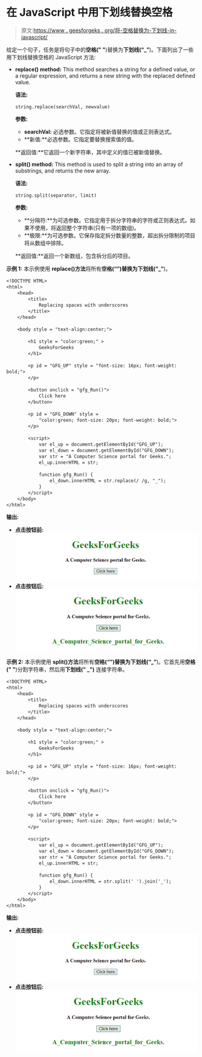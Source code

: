 # 在 JavaScript 中用下划线替换空格

> 原文:[https://www . geesforgeks . org/将-空格替换为-下划线-in-javascript/](https://www.geeksforgeeks.org/replacing-spaces-with-underscores-in-javascript/)

给定一个句子，任务是将句子中的**空格(" "**)替换为**下划线(“_”**)。下面列出了一些用下划线替换空格的 JavaScript 方法:

*   **replace() method:** This method searches a string for a defined value, or a regular expression, and returns a new string with the replaced defined value.

    **语法:**

    ```
    string.replace(searchVal, newvalue)

    ```

    **参数:**

    *   **searchVal:** 必选参数。它指定将被新值替换的值或正则表达式。
    *   **新值:**必选参数。它指定要替换搜索值的值。

    **返回值:**它返回一个新字符串，其中定义的值已被新值替换。

*   **split() method:** This method is used to split a string into an array of substrings, and returns the new array.

    **语法:**

    ```
    string.split(separator, limit)

    ```

    **参数:**

    *   **分隔符:**为可选参数。它指定用于拆分字符串的字符或正则表达式。如果不使用，将返回整个字符串(只有一项的数组)。
    *   **极限:**为可选参数。它保存指定拆分数量的整数，超出拆分限制的项目将从数组中排除。

    **返回值:**返回一个新数组，包含拆分后的项目。

**示例 1:** 本示例使用 **replace()方法**将所有**空格(“”)**替换为**下划线(“_”**)。

```
<!DOCTYPE HTML> 
<html> 
    <head> 
        <title> 
            Replacing spaces with underscores
        </title>
    </head> 

    <body style = "text-align:center;"> 

        <h1 style = "color:green;" > 
            GeeksForGeeks 
        </h1> 

        <p id = "GFG_UP" style = "font-size: 16px; font-weight: bold;">
        </p>

        <button onclick = "gfg_Run()"> 
            Click here
        </button>

        <p id = "GFG_DOWN" style = 
            "color:green; font-size: 20px; font-weight: bold;">
        </p>

        <script>
            var el_up = document.getElementById("GFG_UP");
            var el_down = document.getElementById("GFG_DOWN");
            var str = "A Computer Science portal for Geeks.";
            el_up.innerHTML = str;

            function gfg_Run() {
                el_down.innerHTML = str.replace(/ /g, "_");
            }         
        </script> 
    </body> 
</html>                    
```

**输出:**

*   **点击按钮前:**
    ![](img/019cfd148a0772d43d2c71293a164ad3.png)
*   **点击按钮后:**
    ![](img/0631b467753bff584f8facb7215afb1d.png)

**示例 2:** 本示例使用 **split()方法**将所有**空格(“”)**替换为**下划线(“_”**)。它首先用**空格(" "**)分割字符串，然后用**下划线(" _")** 连接字符串。

```
<!DOCTYPE HTML> 
<html> 
    <head> 
        <title> 
            Replacing spaces with underscores
        </title>
    </head> 

    <body style = "text-align:center;"> 

        <h1 style = "color:green;" > 
            GeeksForGeeks 
        </h1> 

        <p id = "GFG_UP" style = "font-size: 16px; font-weight: bold;">
        </p>

        <button onclick = "gfg_Run()"> 
            Click here
        </button>

        <p id = "GFG_DOWN" style = 
            "color:green; font-size: 20px; font-weight: bold;">
        </p>

        <script>
            var el_up = document.getElementById("GFG_UP");
            var el_down = document.getElementById("GFG_DOWN");
            var str = "A Computer Science portal for Geeks.";
            el_up.innerHTML = str;

            function gfg_Run() {
                el_down.innerHTML = str.split(' ').join('_');
            }         
        </script> 
    </body> 
</html>                    
```

**输出:**

*   **点击按钮前:**
    ![](img/019cfd148a0772d43d2c71293a164ad3.png)
*   **点击按钮后:**
    ![](img/0631b467753bff584f8facb7215afb1d.png)